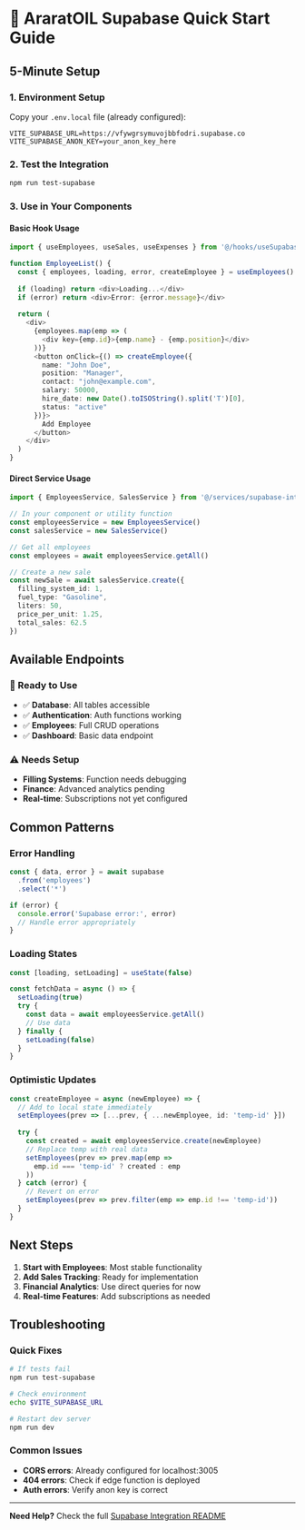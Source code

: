 # 🚀 AraratOIL Supabase Quick Start Guide

## 5-Minute Setup

### 1. Environment Setup
Copy your `.env.local` file (already configured):
```env
VITE_SUPABASE_URL=https://vfywgrsymuvojbbfodri.supabase.co
VITE_SUPABASE_ANON_KEY=your_anon_key_here
```

### 2. Test the Integration
```bash
npm run test-supabase
```

### 3. Use in Your Components

#### Basic Hook Usage
```typescript
import { useEmployees, useSales, useExpenses } from '@/hooks/useSupabase'

function EmployeeList() {
  const { employees, loading, error, createEmployee } = useEmployees()
  
  if (loading) return <div>Loading...</div>
  if (error) return <div>Error: {error.message}</div>
  
  return (
    <div>
      {employees.map(emp => (
        <div key={emp.id}>{emp.name} - {emp.position}</div>
      ))}
      <button onClick={() => createEmployee({
        name: "John Doe",
        position: "Manager",
        contact: "john@example.com",
        salary: 50000,
        hire_date: new Date().toISOString().split('T')[0],
        status: "active"
      })}>
        Add Employee
      </button>
    </div>
  )
}
```

#### Direct Service Usage
```typescript
import { EmployeesService, SalesService } from '@/services/supabase-integration'

// In your component or utility function
const employeesService = new EmployeesService()
const salesService = new SalesService()

// Get all employees
const employees = await employeesService.getAll()

// Create a new sale
const newSale = await salesService.create({
  filling_system_id: 1,
  fuel_type: "Gasoline",
  liters: 50,
  price_per_unit: 1.25,
  total_sales: 62.5
})
```

## Available Endpoints

### 🔗 Ready to Use
- ✅ **Database**: All tables accessible
- ✅ **Authentication**: Auth functions working
- ✅ **Employees**: Full CRUD operations
- ✅ **Dashboard**: Basic data endpoint

### ⚠️ Needs Setup
- **Filling Systems**: Function needs debugging
- **Finance**: Advanced analytics pending
- **Real-time**: Subscriptions not yet configured

## Common Patterns

### Error Handling
```typescript
const { data, error } = await supabase
  .from('employees')
  .select('*')

if (error) {
  console.error('Supabase error:', error)
  // Handle error appropriately
}
```

### Loading States
```typescript
const [loading, setLoading] = useState(false)

const fetchData = async () => {
  setLoading(true)
  try {
    const data = await employeesService.getAll()
    // Use data
  } finally {
    setLoading(false)
  }
}
```

### Optimistic Updates
```typescript
const createEmployee = async (newEmployee) => {
  // Add to local state immediately
  setEmployees(prev => [...prev, { ...newEmployee, id: 'temp-id' }])
  
  try {
    const created = await employeesService.create(newEmployee)
    // Replace temp with real data
    setEmployees(prev => prev.map(emp => 
      emp.id === 'temp-id' ? created : emp
    ))
  } catch (error) {
    // Revert on error
    setEmployees(prev => prev.filter(emp => emp.id !== 'temp-id'))
  }
}
```

## Next Steps

1. **Start with Employees**: Most stable functionality
2. **Add Sales Tracking**: Ready for implementation
3. **Financial Analytics**: Use direct queries for now
4. **Real-time Features**: Add subscriptions as needed

## Troubleshooting

### Quick Fixes
```bash
# If tests fail
npm run test-supabase

# Check environment
echo $VITE_SUPABASE_URL

# Restart dev server
npm run dev
```

### Common Issues
- **CORS errors**: Already configured for localhost:3005
- **404 errors**: Check if edge function is deployed
- **Auth errors**: Verify anon key is correct

---

**Need Help?** Check the full [Supabase Integration README](./SUPABASE_INTEGRATION_README.md) 